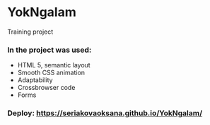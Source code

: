 # YokNgalam
Training project
### In the project was used:
- HTML 5, semantic layout
- Smooth CSS animation
- Adaptability
- Crossbrowser code
- Forms
### Deploy: https://seriakovaoksana.github.io/YokNgalam/
